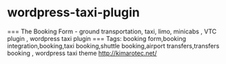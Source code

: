 # wordpress-taxi-plugin
=== The Booking Form - ground transportation, taxi, limo, minicabs , VTC plugin , wordpress taxi plugin  === Tags: booking form,booking integration,booking,taxi booking,shuttle booking,airport transfers,transfers booking , wordpress taxi theme   http://kimarotec.net/
